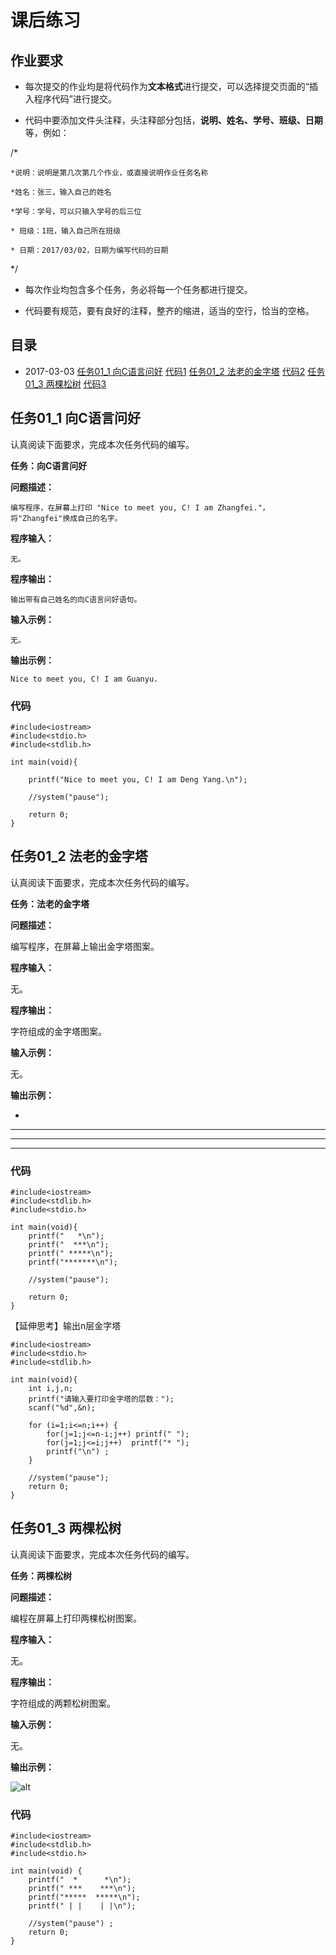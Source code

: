 # 课后练习

## 作业要求

* 每次提交的作业均是将代码作为**文本格式**进行提交，可以选择提交页面的“插入程序代码”进行提交。

* 代码中要添加文件头注释，头注释部分包括，**说明、姓名、学号、班级、日期**等，例如：

/*

    *说明：说明是第几次第几个作业，或直接说明作业任务名称
 
    *姓名：张三，输入自己的姓名
 
    *学号：学号，可以只输入学号的后三位
 
    * 班级：1班，输入自己所在班级
 
    * 日期：2017/03/02，日期为编写代码的日期
 
*/

* 每次作业均包含多个任务，务必将每一个任务都进行提交。

* 代码要有规范，要有良好的注释，整齐的缩进，适当的空行，恰当的空格。

## 目录

* 2017-03-03
	[任务01_1 向C语言问好](https://github.com/mutsuo/Professional-Learning/blob/C%E8%AF%AD%E8%A8%80%E7%A8%8B%E5%BA%8F%E8%AE%BE%E8%AE%A1/TASK.md#任务01_1-向c语言问好)
	[代码1](https://github.com/mutsuo/Professional-Learning/blob/C%E8%AF%AD%E8%A8%80%E7%A8%8B%E5%BA%8F%E8%AE%BE%E8%AE%A1/TASK.md#代码)
	[任务01_2 法老的金字塔](https://github.com/mutsuo/Professional-Learning/blob/C%E8%AF%AD%E8%A8%80%E7%A8%8B%E5%BA%8F%E8%AE%BE%E8%AE%A1/TASK.md#任务01_2-法老的金字塔)
	[代码2](https://github.com/mutsuo/Professional-Learning/blob/C%E8%AF%AD%E8%A8%80%E7%A8%8B%E5%BA%8F%E8%AE%BE%E8%AE%A1/TASK.md#代码-1)
	[任务01_3 两棵松树](https://github.com/mutsuo/Professional-Learning/blob/C%E8%AF%AD%E8%A8%80%E7%A8%8B%E5%BA%8F%E8%AE%BE%E8%AE%A1/TASK.md#任务01_3-两棵松树)
	[代码3](https://github.com/mutsuo/Professional-Learning/blob/C%E8%AF%AD%E8%A8%80%E7%A8%8B%E5%BA%8F%E8%AE%BE%E8%AE%A1/TASK.md#代码-2)
	
## 任务01_1 向C语言问好

认真阅读下面要求，完成本次任务代码的编写。

**任务：向C语言问好**

**问题描述：**

    编写程序，在屏幕上打印 "Nice to meet you, C! I am Zhangfei."，将"Zhangfei"换成自己的名字。

**程序输入：**

    无。

**程序输出：**

    输出带有自己姓名的向C语言问好语句。

**输入示例：**

    无。

**输出示例：**

    Nice to meet you, C! I am Guanyu.

### 代码

    #include<iostream> 
    #include<stdio.h>
    #include<stdlib.h>

    int main(void){
	
	    printf("Nice to meet you, C! I am Deng Yang.\n");
	
	    //system("pause");
	
	    return 0;
    }

## 任务01_2 法老的金字塔

认真阅读下面要求，完成本次任务代码的编写。


**任务：法老的金字塔**

**问题描述：**

  编写程序，在屏幕上输出金字塔图案。

**程序输入：**

  无。

**程序输出：**

  字符组成的金字塔图案。

**输入示例：**

  无。

**输出示例：**

   *

  * * *

 * * * * *

* * * * * * *

### 代码

    #include<iostream>
    #include<stdlib.h>
    #include<stdio.h>

    int main(void){
        printf("   *\n");
        printf("  ***\n");
        printf(" *****\n");
        printf("*******\n");

        //system("pause");

        return 0;
    }
    
【延伸思考】输出n层金字塔

    #include<iostream>
    #include<stdio.h>
    #include<stdlib.h>

    int main(void){
        int i,j,n;
        printf("请输入要打印金字塔的层数：");
        scanf("%d",&n);

        for (i=1;i<=n;i++) {
            for(j=1;j<=n-i;j++) printf(" ");
            for(j=1;j<=i;j++)  printf("* ");
            printf("\n") ;
        }

        //system("pause");
        return 0;
    }

## 任务01_3 两棵松树

认真阅读下面要求，完成本次任务代码的编写。


**任务：两棵松树**

**问题描述：**

  编程在屏幕上打印两棵松树图案。

**程序输入：**

  无。

**程序输出：**

  字符组成的两颗松树图案。

**输入示例：**

  无。

**输出示例：**

![alt](http://7xjtx2.com1.z0.glb.clouddn.com/media/kindeditor/upload2017/0303/qv2qVMdAeqXUfp87GpKzhj.png)

### 代码

    #include<iostream> 
    #include<stdlib.h>
    #include<stdio.h>

    int main(void) {
        printf("  *      *\n");
        printf(" ***    ***\n");
        printf("*****  *****\n");
        printf(" | |    | |\n");

        //system("pause") ;
        return 0;
    }
